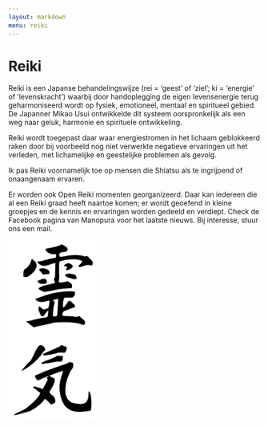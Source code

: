 ```yaml
---
layout: markdown
menu: reiki
---
```

# Reiki

Reiki is een Japanse behandelingswijze (rei = ‘geest’ of ‘ziel’; ki = ‘energie’ of ‘levenskracht’) waarbij door handoplegging de eigen levensenergie terug geharmoniseerd wordt op fysiek, emotioneel, mentaal en spiritueel gebied.
De Japanner Mikao Usui ontwikkelde dit systeem oorspronkelijk als een weg naar geluk, harmonie en spirituele ontwikkeling.

Reiki wordt toegepast daar waar energiestromen in het lichaam geblokkeerd raken door bij voorbeeld nog niet verwerkte negatieve ervaringen uit het verleden, met lichamelijke en geestelijke problemen als gevolg.

Ik pas Reiki voornamelijk toe op mensen die Shiatsu als te ingrijpend of onaangenaam ervaren.

Er worden ook Open Reiki momenten georganizeerd. Daar kan iedereen die al een Reiki graad heeft naartoe komen; er wordt geoefend in kleine groepjes en de kennis en ervaringen worden gedeeld en verdiept. Check de Facebook pagina van Manopura voor het laatste nieuws. Bij interesse, stuur ons een mail.

![reiki](images/reiki.png)
